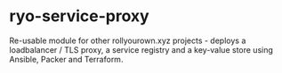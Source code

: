 # ryo-service-proxy

Re-usable module for other rollyourown.xyz projects - deploys a loadbalancer / TLS proxy, a service registry and a key-value store using Ansible, Packer and Terraform.
